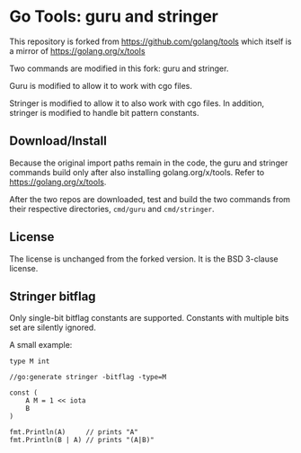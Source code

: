 # Go Tools: guru and stringer

This repository is forked from https://github.com/golang/tools which itself is a
mirror of https://golang.org/x/tools

Two commands are modified in this fork: guru and stringer.

Guru is modified to allow it to work with cgo files.

Stringer is modified to allow it to also work with cgo files.
In addition, stringer is modified to handle bit pattern constants.

## Download/Install

Because the original import paths remain in
the code, the guru and stringer commands build only after also
installing golang.org/x/tools. Refer to https://golang.org/x/tools.

After the two repos are downloaded, test and build the two commands
from their respective directories, `cmd/guru` and `cmd/stringer`.

## License

The license is unchanged from the forked version. It is the BSD 3-clause license.

## Stringer bitflag

Only single-bit bitflag constants are supported. Constants with multiple bits
set are silently ignored.

A small example:

```
type M int

//go:generate stringer -bitflag -type=M

const (
	A M = 1 << iota
	B
)

fmt.Println(A)     // prints "A"
fmt.Println(B | A) // prints "(A|B)"
```
